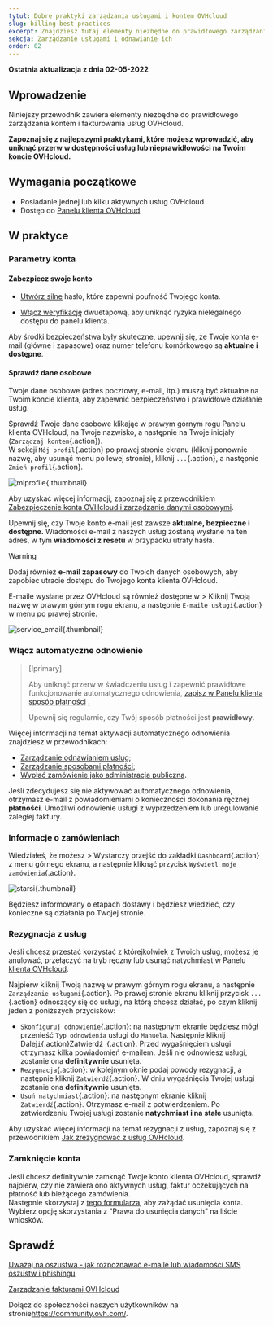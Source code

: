 ```yaml
---
tytuł: Dobre praktyki zarządzania usługami i kontem OVHcloud
slug: billing-best-practices
excerpt: Znajdziesz tutaj elementy niezbędne do prawidłowego zarządzania fakturami, zamówieniami, sposobami płatności i kontem klienta.
sekcja: Zarządzanie usługami i odnawianie ich
order: 02
---
```


**Ostatnia aktualizacja z dnia 02-05-2022**

## Wprowadzenie

Niniejszy przewodnik zawiera elementy niezbędne do prawidłowego zarządzania kontem i fakturowania usług OVHcloud.

**Zapoznaj się z najlepszymi praktykami, które możesz wprowadzić, aby uniknąć przerw w dostępności usług lub nieprawidłowości na Twoim koncie OVHcloud.**

## Wymagania początkowe

- Posiadanie jednej lub kilku aktywnych usług OVHcloud
- Dostęp do [Panelu klienta OVHcloud](https://www.ovh.com/auth/?action=gotomanager&from=https://www.ovh.com/fr/&ovhSubsidiary=fr).

## W praktyce

### Parametry konta

#### Zabezpiecz swoje konto

- [Utwórz silne](https://docs.ovh.com/fr/customer/gerer-son-mot-de-passe/#generer-un-bon-mot-de-passe) hasło, które zapewni poufność Twojego konta.

- [Włącz weryfikację](https://docs.ovh.com/fr/customer/securiser-son-compte-avec-une-2FA/) dwuetapową, aby uniknąć ryzyka nielegalnego dostępu do panelu klienta.

Aby środki bezpieczeństwa były skuteczne, upewnij się, że Twoje konta e-mail (główne i zapasowe) oraz numer telefonu komórkowego są **aktualne i dostępne**.

#### Sprawdź dane osobowe

Twoje dane osobowe (adres pocztowy, e-mail, itp.) muszą być aktualne na Twoim koncie klienta, aby zapewnić bezpieczeństwo i prawidłowe działanie usług.

Sprawdź Twoje dane osobowe klikając w prawym górnym rogu Panelu klienta OVHcloud, na Twoje nazwisko, a następnie na Twoje inicjały (`Zarządzaj kontem`{.action}).<br>
W sekcji `Mój profil`{.action} po prawej stronie ekranu (kliknij ponownie nazwę, aby usunąć menu po lewej stronie), kliknij `...`{.action}, a następnie `Zmień profil`{.action}.

![miprofile](images/myprofile.png){.thumbnail}

Aby uzyskać więcej informacji, zapoznaj się z przewodnikiem [Zabezpieczenie konta OVHcloud i zarządzanie danymi osobowymi](https://docs.ovh.com/fr/customer/tout-savoir-sur-identifiant-client/#comment-gerer-mes-informations-personnelles_1).

Upewnij się, czy Twoje konto e-mail jest zawsze **aktualne, bezpieczne i dostępne.** Wiadomości e-mail z naszych usług zostaną wysłane na ten adres, w tym **wiadomości z resetu** w przypadku utraty hasła.

> [!warning]
>
> Dodaj również **e-mail zapasowy** do Twoich danych osobowych, aby zapobiec utracie dostępu do Twojego konta klienta OVHcloud.
>

E-maile wysłane przez OVHcloud są również dostępne w >
Kliknij Twoją nazwę w prawym górnym rogu ekranu, a następnie `E-maile usługi`{.action} w menu po prawej stronie.

![service_email](images/service_emails.png){.thumbnail}

### Włącz automatyczne odnowienie

> [!primary]
>
> Aby uniknąć przerw w świadczeniu usług i zapewnić prawidłowe funkcjonowanie automatycznego odnowienia, [zapisz w Panelu klienta sposób płatności](https://docs.ovh.com/fr/billing/manage-payment-methods/) [.](https://www.ovh.com/auth/?action=gotomanager&from=https://www.ovh.com/fr/&ovhSubsidiary=fr)
>
> Upewnij się regularnie, czy Twój sposób płatności jest **prawidłowy**.
>

Więcej informacji na temat aktywacji automatycznego odnowienia znajdziesz w przewodnikach:

- [Zarządzanie odnawianiem usług](https://docs.ovh.com/fr/billing/renouvellement-automatique-ovh/);
- [Zarządzanie sposobami płatności](https://docs.ovh.com/fr/billing/manage-payment-methods/);
- [Wypłać zamówienie jako administracja publiczna](https://docs.ovh.com/fr/billing/reglement-par-mandat-administratif/).

Jeśli zdecydujesz się nie aktywować automatycznego odnowienia, otrzymasz e-mail z powiadomieniami o konieczności dokonania ręcznej **płatności**. Umożliwi odnowienie usługi z wyprzedzeniem lub uregulowanie zaległej faktury.

### Informacje o zamówieniach

Wiedziałeś, że możesz >
Wystarczy przejść do zakładki `Dashboard`{.action} z menu górnego ekranu, a następnie kliknąć przycisk `Wyświetl moje zamówienia`{.action}.

![starsi](images/viewmyorders.png){.thumbnail}

Będziesz informowany o etapach dostawy i będziesz wiedzieć, czy konieczne są działania po Twojej stronie.

### Rezygnacja z usług

Jeśli chcesz przestać korzystać z którejkolwiek z Twoich usług, możesz je anulować, przełączyć na tryb ręczny lub usunąć natychmiast w Panelu [klienta OVHcloud](https://www.ovh.com/auth/?action=gotomanager&from=https://www.ovh.com/fr/&ovhSubsidiary=fr).

Najpierw kliknij Twoją nazwę w prawym górnym rogu ekranu, a następnie `Zarządzanie usługami`{.action}. Po prawej stronie ekranu kliknij przycisk `...`{.action} odnoszący się do usługi, na którą chcesz działać, po czym kliknij jeden z poniższych przycisków:

- `Skonfiguruj odnowienie`{.action}\: na następnym ekranie będziesz mógł przenieść `Typ odnowienia` usługi do `Manuela`. Następnie kliknij Dalej` i `{.action}Zatwierdź` `{.action}. Przed wygaśnięciem usługi otrzymasz kilka powiadomień e-mailem. Jeśli nie odnowiesz usługi, zostanie ona **definitywnie** usunięta.
- `Rezygnacja`{.action}\: w kolejnym oknie podaj powody rezygnacji, a następnie kliknij `Zatwierdź`{.action}. W dniu wygaśnięcia Twojej usługi zostanie ona **definitywnie** usunięta.
- `Usuń natychmiast`{.action}\: na następnym ekranie kliknij `Zatwierdź`{.action}. Otrzymasz e-mail z potwierdzeniem. Po zatwierdzeniu Twojej usługi zostanie **natychmiast i na stałe** usunięta.

Aby uzyskać więcej informacji na temat rezygnacji z usług, zapoznaj się z przewodnikiem [Jak zrezygnować z usług OVHcloud](https://docs.ovh.com/fr/billing/how-to-cancel-your-services/).

### Zamknięcie konta

Jeśli chcesz definitywnie zamknąć Twoje konto klienta OVHcloud, sprawdź najpierw, czy nie zawiera ono aktywnych usług, faktur oczekujących na płatność lub bieżącego zamówienia.<br>
Następnie skorzystaj z [tego formularza](https://www.ovh.com/fr/protection-donnees-personnelles/exercer-vos-droits/), aby zażądać usunięcia konta. Wybierz opcję skorzystania z "Prawa do usunięcia danych" na liście wniosków.

## Sprawdź <a name="gofurther"></a>

[Uważaj na oszustwa - jak rozpoznawać e-maile lub wiadomości SMS oszustw i phishingu](https://docs.ovh.com/fr/customer/arnaques-fraude-phishing/)

[Zarządzanie fakturami OVHcloud](https://docs.ovh.com/fr/billing/gerer-factures-ovh/)

Dołącz do społeczności naszych użytkowników na stronie<https://community.ovh.com/>.
